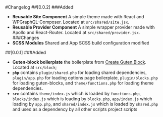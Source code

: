 #Changelog
##[0.0.2]
###Added
- **Reusable Site Component** A simple theme made with React and WPGraphQL-Composer. Located at `src/shared/site.jsx`.
- **Reusable Provider Component** A simple wrapper provider made with Apollo and React-Router. Located at `src/shared/provider.jsx`.
###Changes
- **SCSS Modules** Shared and App SCSS build configuration modified

##[0.0.1]
###Added
- **Guten-block boilerplate** the boilerplate from [Create Guten Block](https://github.com/ahmadawais/create-guten-block/tree/master/packages/cgb-scripts/template/src). Located at `src/block`;
- **`php`** contains `plugin/shared.php` for loading shared dependencies, `plugin/app.php` for loading options page boilerplate, `plugin/blocks.php` for loading guten-blocks, and `theme/functions.php` for loading theme dependencies. 
- **`src`** contains `theme/index.js` which is loaded by `functions.php`, `blocks/index.js` which is loading by `blocks.php`, `app/index.js` which loading by `app.php`, and `shared/index.js` which is loaded by `shared.php` and used as a dependency by all other scripts project scripts
